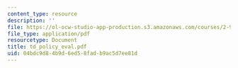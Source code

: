 ```yaml
---
content_type: resource
description: ''
file: https://ol-ocw-studio-app-production.s3.amazonaws.com/courses/2-997-decision-making-in-large-scale-systems-spring-2004/04bdc9d84b9d6ed58fadb9ac5d7ee81d_td_policy_eval.pdf
file_type: application/pdf
resourcetype: Document
title: td_policy_eval.pdf
uid: 04bdc9d8-4b9d-6ed5-8fad-b9ac5d7ee81d
---
```

